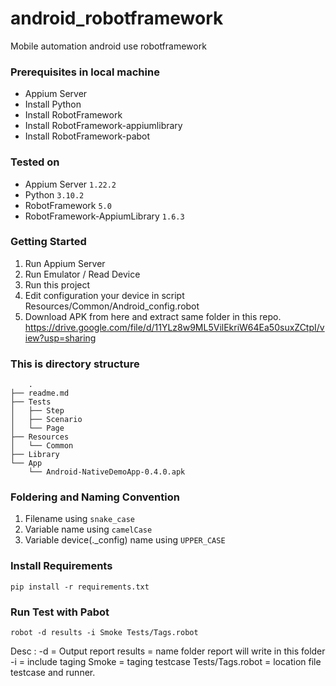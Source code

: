 # android_robotframework

Mobile automation android use robotframework

### Prerequisites in local machine
- Appium Server 
- Install Python 
- Install RobotFramework
- Install RobotFramework-appiumlibrary
- Install RobotFramework-pabot

### Tested on
- Appium Server `1.22.2`
- Python `3.10.2`
- RobotFramework `5.0`
- RobotFramework-AppiumLibrary `1.6.3`

### Getting Started
1. Run Appium Server
2. Run Emulator / Read Device
3. Run this project
4. Edit configuration your device in script Resources/Common/Android_config.robot
5. Download APK from here and extract same folder in this repo.
    https://drive.google.com/file/d/11YLz8w9ML5VilEkriW64Ea50suxZCtpI/view?usp=sharing

### This is directory structure

        .
    ├── readme.md
    ├── Tests
    │   ├── Step
    │   ├── Scenario
    │   └── Page
    ├── Resources
    │   └── Common
    ├── Library
    └── App
        └── Android-NativeDemoApp-0.4.0.apk


### Foldering and Naming Convention

1. Filename using `snake_case`
2. Variable name using `camelCase`
3. Variable device(._config) name using `UPPER_CASE`

### Install Requirements
    
    pip install -r requirements.txt
    
### Run Test with Pabot

    robot -d results -i Smoke Tests/Tags.robot

Desc : 
-d       = Output report
results  = name folder report will write in this folder
-i       = include taging
Smoke    = taging testcase
Tests/Tags.robot = location file testcase and runner.
